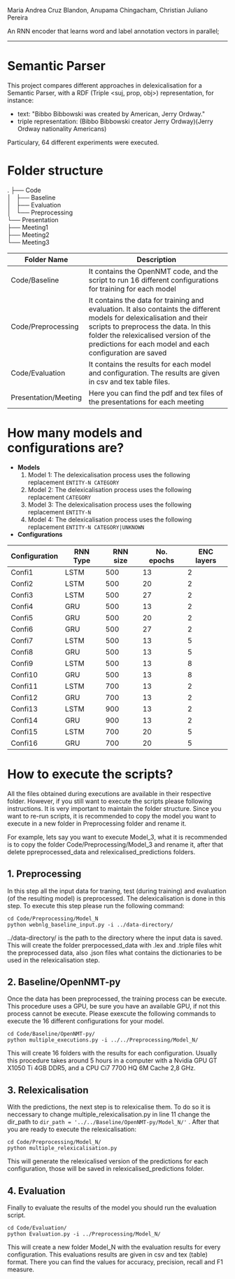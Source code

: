 Maria Andrea Cruz Blandon, Anupama Chingacham, Christian Juliano Pereira

An RNN encoder that learns word and label annotation vectors in parallel;
***
# Semantic Parser
This project compares different approaches in delexicalisation for a Semantic Parser, with a RDF (Triple <suj, prop, obj>) representation, for instance:
- text: "Bibbo Bibbowski was created by American, Jerry Ordway."  
- triple representation: (Bibbo Bibbowski creator Jerry Ordway)(Jerry Ordway nationality Americans)  

Particulary, 64 different experiments were executed.  

# Folder structure
.
├── Code  
│   ├── Baseline  
│   ├── Evaluation  
│   └── Preprocessing  
└── Presentation  
    ├── Meeting1  
    ├── Meeting2  
    └── Meeting3  

| Folder Name | Description |
| ----------- | ----------- |
| Code/Baseline   | It contains the OpenNMT code, and the script to run 16  different configurations for training for each model |
| Code/Preprocessing   | It contains the data for training and evaluation. It also containts the different models for delexicalisation and their scripts to preprocess the data. In this folder the relexicalised version of the predictions for each model and each configuration are saved  |
| Code/Evaluation | It contains the results for each model and configuration. The results are given in csv and tex table files. |
| Presentation/Meeting<Number>| Here you can find the pdf and tex files of the presentations for each meeting|

# How many models and configurations are?
- **Models**  
  1. Model 1: The delexicalisation process uses the following replacement ``` ENTITY-N CATEGORY ```  
  2. Model 2: The delexicalisation process uses the following replacement ``` CATEGORY ```    
  3. Model 3: The delexicalisation process uses the following replacement ``` ENTITY-N ```    
  4. Model 4: The delexicalisation process uses the following replacement ``` ENTITY-N CATEGORY|UNKNOWN ```   
- **Configurations**  

| Configuration | RNN Type | RNN size | No. epochs | ENC layers |  
| ------------ | -------- | ---------| -----------| -----------|  
| Confi1   | LSTM   | 500 | 13 | 2 |  
| Confi2   | LSTM   | 500 | 20 | 2 |  
| Confi3   | LSTM   | 500 | 27 | 2 |  
| Confi4   | GRU   | 500 | 13 | 2 |  
| Confi5   | GRU   | 500 | 20 | 2 |  
| Confi6   | GRU   | 500 | 27 | 2 |  
| Confi7   | LSTM   | 500 | 13 | 5 |  
| Confi8   | GRU   | 500 | 13 | 5 |  
| Confi9   | LSTM   | 500 | 13 | 8 |  
| Confi10   | GRU   | 500 | 13 | 8 |  
| Confi11   | LSTM   | 700 | 13 | 2 |  
| Confi12   | GRU   | 700 | 13 | 2 |  
| Confi13   | LSTM   | 900 | 13 | 2 |  
| Confi14   | GRU   | 900 | 13 | 2 |  
| Confi15   | LSTM   | 700 | 20 | 5 |  
| Confi16   | GRU   | 700 | 20 | 5 |  

# How to execute the scripts?
All the files obtained during executions are available in their respective folder. However, if you still want to execute the scripts please following instructions. It is very important to maintain the folder structure. Since you want to re-run scripts, it is recommended to copy the model you want to execute in a new folder in Preprocessing folder and rename it.  

For example, lets say you want to execute Model_3, what it is recommended is to copy the folder Code/Preprocessing/Model_3 and rename it, after that delete ppreprocessed_data and relexicalised_predictions folders.

## 1. Preprocessing

In this step all the input data for traning, test (during training) and evaluation (of the resulting model) is preprocessed. The delexicalisation is done in this step. To execute this step please run the following command:  
```
cd Code/Preprocessing/Model_N
python webnlg_baseline_input.py -i ../data-directory/
```
../data-directory/ is the path to the directory where the input data is saved. This will create the folder prerpocessed_data with .lex and .triple files whit the preprocessed data, also .json files what contains the dictionaries to be used in the relexicalisation step.

## 2. Baseline/OpenNMT-py

Once the data has been preprocessed, the training process can be execute. This procedure uses a GPU, be sure you have an available GPU, if not this process cannot be execute. Please exexcute the following commands to execute the 16 different configurations for your model.   
```
cd Code/Baseline/OpenNMT-py/
python multiple_executions.py -i ../../Preprocessing/Model_N/
```
This will create 16 folders with the results for each configuration. Usually this procedure takes around 5 hours in a computer with a Nvidia GPU GT X1050 Ti 4GB DDR5, and a CPU Ci7 7700 HQ 6M Cache 2,8 GHz.

## 3. Relexicalisation

With the predictions, the next step is to relexicalise them. To do so it is neccessary to change multiple_relexicalisation.py in line 11 change the dir_path to ``` dir_path = '../../Baseline/OpenNMT-py/Model_N/' ``` .
After that you are ready to execute the relexicalisation:
```
cd Code/Preprocessing/Model_N/
python multiple_relexicalisation.py
```
This will generate the relexicalised version of the predictions for each configuration, those will be saved in relexicalised_predictions folder.  

## 4. Evaluation

Finally to evaluate the results of the model you should run the evaluation script. 
```
cd Code/Evaluation/
python Evaluation.py -i ../Preprocessing/Model_N/
```
This will create a new folder Model_N with the evaluation results for every configuration. This evaluations results are given in csv and tex (table) format. There you can find the values for accuracy, precision, recall and F1 measure.
